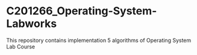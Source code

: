 # C201266_Operating-System-Labworks
This repository contains implementation 5 algorithms of Operating System Lab Course
